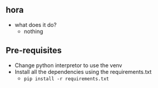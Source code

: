 hora
---
- what does it do?
    - nothing

Pre-requisites
---
- Change python interpretor to use the venv
- Install all the dependencies using the requirements.txt
    - ```pip install -r requirements.txt```
